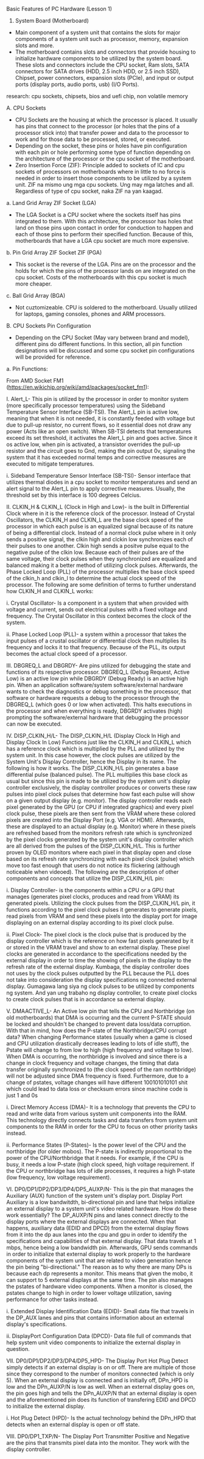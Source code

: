 Basic Features of PC Hardware (Lesson 1)

1. System Board (Motherboard)
- Main component of a system unit that contains the slots for major components of a system unit such as processor, memory, expansion slots and more.
- The motherboard contains slots and connectors that provide housing to initialize hardware components to be utilized by the system board. These slots and connectors include the CPU socket, Ram slots, SATA connectors for SATA drives (HDD, 2.5 inch HDD, or 2.5 inch SSD), Chipset, power connectors, expansion slots (PCIe), and input or output ports (display ports, audio ports, usb) (I/O Ports).

research: cpu sockets, chipsets, bios and uefi chip, non volatile memory 

A. CPU Sockets 
- CPU Sockets are the housing at which the processor is placed. It usually has pins that connect to the processor (or holes that the pins of a processor stick into) that transfer power and data to the processor to work and for those data to be processed, stored, or executed. 
- Depending on the socket, these pins or holes have pin configuration with each pin or hole performing some type of function depending on the architecture of the processor or the cpu socket of the motherboard.
- Zero Insertion Force (ZIF): Principle added to sockets of IC and cpu sockets of processors on motherboards where in little to no force is needed in order to insert those components to be utilized by a system unit. ZIF na mismo ung mga cpu sockets. Ung may mga latches and all. Regardless of type of cpu socket, naka ZIF na yan kaagad.

a. Land Grid Array ZIF Socket (LGA)
- The LGA Socket is a CPU socket where the sockets itself has pins integrated to them. With this architecture, the processor has holes that land on those pins upon contact in order for conduction to happen and each of those pins to perform their specified function. Because of this, motherboards that have a LGA cpu socket are much more expensive.

b. Pin Grid Array ZIF Socket ZIF (PGA)
- This socket is the reverse of the LGA. Pins are on the processor and the holds for which the pins of the processor lands on are integrated on the cpu socket. Costs of the motherboards with this cpu socket is much more cheaper.

c. Ball Grid Array (BGA)
- Not cuztomizeable. CPU is soldered to the motherboard. Usually utilized for laptops, gaming consoles, phones and ARM processors.

B. CPU Sockets Pin Configuration 
- Depending on the CPU Socket (May vary between brand and model), different pins do different functions. In this section, all pin function designations will be discussed and some cpu socket pin configurations will be provided for reference.

a. Pin Functions:

From AMD Socket FM1 (https://en.wikichip.org/wiki/amd/packages/socket_fm1):

I. Alert_L- This pin is utilized by the processor in order to monitor system (more specifically processor temperatures) using the Sideband Temperature Sensor Interface (SB-TSI). The Alert_L pin is active low, meaning that when it is not needed, it is constantly feeded with voltage but due to pull-up resistor, no current flows, so it essential does not draw any power (Acts like an open switch). When SB-TSI detects that temperatures exceed its set threshold, it activates the Alert_L pin and goes active. Since it os active low, when pin is activated, a transistor overrides the pull-up resistor and the circuit goes to Gnd, making the pin output 0v, signaling the system that it has exceeded normal temps and corrective measures are executed to mitigate temperatures.

i. Sideband Temperature Sensor Interface (SB-TSI)- Sensor interface that utilizes thermal diodes in a cpu socket to monitor temperatures and send an alert signal to the Alert_L pin to apply corrective measures. Usually, the threshold set by this interface is 100 degrees Celcius.

II. CLKIN_H & CLKIN_L (Clock in High and Low)- is the built in Differential Clock where in it is the  reference clock of the processor. Instead of Crystal Oscillators, the CLKIN_H and CLKIN_L are the base clock speed of the processor in which each pulse is an equalized signal because of its nature of being a differential clock. Instead of a normal clock pulse where in it only sends a positive signal, the clkin high and clckin low synchronizes each of their pulses to one another. Clkin high sends a positve pulse equal to the negative pulse of the clkin low. Because each of their pulses are of the same voltage, their clock pulses when they synchronized are equalized and balanced making it a better method of utilizing clock pulses. Afterwards, the Phase Locked Loop (PLL) of the processor multiplies the base clock speed of the clkin_h and clkin_l to determine the actual clock speed of the processor. The following are some definition of terms to further understand how CLKIN_H and CLKIN_L works:

i. Crystal Oscillator- Is a component in a system that when provided with voltage and current, sends out electrical pulses with a fixed voltage and frequency. The Crystal Oscillator in this context becomes the clock of the system.

ii. Phase Locked Loop (PLL)- a system within a processor that takes the input pulses of a crustal oscillator or differential clock then multiplies its frequency and locks it to that frequency. Because of the PLL, its output becomes the actual clock speed of a processor.

III. DBGREQ_L and DBGRDY- Are pins utilized for debugging the state and functions of its respective processor. DBGREQ_L (Debug Request, Active Low) is an active low pin while DBGRDY (Debug Ready) is an active high pin. When an application software/system software/external hardware wants to check the diagnostics or debug something in the processor, that software or hardware requests a debug to the processor through the DBGREQ_L (which goes 0 or low when activated). This halts executions in the processor and when everything is ready, DBGRDY activates (high) prompting the software/external hardware that debugging the processor can now be executed.

IV. DISP_CLKIN_H/L- The DISP_CLKIN_H/L (Display Clock In High and Display Clock In Low) Functions just like the CLKIN_H and CLKIN_L which has a reference clock which is multiplied by the PLL and utilized by the system unit. In this case however, the clock pulses are utilized by the System Unit's Display Controller, hence the Display in its name. The following is how it works. The DISP_CLKIN_H/L pin generates a base differential pulse (balanced pulse). The PLL multiplies this base clock as usual but since this pin is made to be utilized by the system unit's display controller exclusively, the display controller produces or converts these raw pulses into pixel clock pulses that determine how fast each pulse will show on a given output display (e.g. monitor). The display controller reads each pixel generated by the GPU (or CPU if integrated graphics) and every pixel clock pulse, these pixels are then sent from the VRAM where these colored pixels are created into the Display Port (e.g. VGA or HDMI). Afterwards, these are displayed to an actual display (e.g. Monitor) where in these pixels are refreshed based from the monitors refresh rate which is synchronized by the pixel clocks generated by the system unit's display controller which are all derived from the pulses of the DISP_CLKIN_H/L. This is further proven by OLED monitors where each pixel in that display open and close based on its refresh rate synchronizing with each pixel clock (pulse) which move too fast enough that users do not notice its flickering (although noticeable when videoed). The following are the description of other components and concepts that utilize the DISP_CLKIN_H/L pin:

i. Display Controller- is the components within a CPU or a GPU that manages (generates pixel clocks, produces and read from VRAM) its generated pixels. Utilizing the clock pulses from the DISP_CLKIN_H/L pin, it functions according to the pixel clock pulses it generates to generate pixels, read pixels from VRAM and send these pixels into the display port for image displaying on an external display according to its pixel clock pulse.

ii. Pixel Clock- The pixel clock is the clock pulse that is produced by the display controller which is the reference on how fast pixels generated by it or stored in the VRAM travel and show to an external display. These pixel clocks are generated in accordance to the specifications needed by the external display in order to time the showing of pixels in the display to the refresh rate of the external display. Kumbaga, the display controller does not uses by the clock pulses outputted by the PLL because the PLL does not take into consideration the display specifications ng connected external display. Gumagawa lang siya ng clock pulses to be utilized by components ng system. And yan ung trabaho ng display controller, to create pixel clocks to create clock pulses that is in accordance sa external display. 

V. DMAACTIVE_L- An Active low pin that tells the CPU and Northbridge (on old motherboards) that DMA is occurring and the current P-STATE should be locked and shouldn't be changed to prevent data loss/data corruption. With that in mind, how does the P-state of the Northbridge/CPU corrupt data? When changing Performance states (usually when a game is closed and CPU utilization drastically decreases leading to lots of idle stuff), the Pstate will change to from low to high (high frequency and voltage to low). When DMA is occurring, the northbridge is involved and since there is a change in clock frequency and voltage changes, the timing that data transfer originally synchronized to (the clock speed of the ram northbridge) will not be adjusted since DMA frequency is fixed. Furthermore, due to a change of pstates, voltage changes will have different 100101010101 shit which could lead to data loss or checksum errors since machine code is just 1 and 0s

i. Direct Memory Access (DMA)- It is a technology that prevents the CPU to read and write data from various system unit components into the RAM. This technology directly connects tasks and data transfers from system unit components to the RAM in order for the CPU to focus on other priority tasks instead. 

ii. Performance States (P-States)- Is the power level of the CPU and the northbridge (for older mobos). The P-state is indirectly proportional to the power of the CPU/Northbridge that it needs. For example, if the CPU is busy, it needs a low P-state (high clock speed, high voltage requirement. If the CPU or northbridge has lots of idle processes, it requires a high P-state (low frequency, low voltage requirement). 

VI. DP0/DP1/DP2/DP3/DP4/DP5_AUXP/N- This is the pin that manages the Auxiliary (AUX) function of the system unit's display port. Display Port Auxiliary is a low bandwitdth, bi-directional pin and lane that helps initialize an external display to a system unit's video related hardware. How do these work essentially? The DP_AUXP/N pins and lanes connect directly to the display ports where the external displays are connected. When that happens, auxiliary data (EDID and DPCD) from the external display flows from it into the dp aux lanes into the cpu and gpu in order to identify the specifications and capabilities of that external display. That data travels at 1 mbps, hence being a low bandwidth pin. Afterwards, GPU sends commands in order to initialize that external display to work properly to the hardware components of the system unit that are related to video generation hence the pin being "bi-directional." The reason as to why there are many DPs is because each dp represents a monitor. This means that given the mobo, it can support to 5 external displays at the same time. The pin also manages the pstates of hardware video components. When a monitor is closed, the pstates change to high in order to lower voltage utilization, saving performance for other tasks instead.

i. Extended Display Identification Data (EDID)- Small data file that travels in the DP_AUX lanes and pins that contains information about an external display's specifications.

ii. DisplayPort Configuration Data (DPCD)- Data file full of commands that help system unit video components to initialize the external display in question.

VII. DP0/DP1/DP2/DP3/DP4/DP5_HPD- The Display Port Hot Plug Detect simply detects if an external display is on or off. There are multiple of those since they correspond to the number of monitors connected (which is only 5). When an external display is connected and is initially off, DPn_HPD is low and the DPn_AUXP/N is low as well. When an external display goes on, the pin goes high and tells the DPn_AUXP/N that an external display is open and the aforementioned pin does its function of transfering EDID and DPCD to initialize the external display.

i. Hot Plug Detect (HPD)- Is the actual technology behind the DPn_HPD that detects when an external display is open or off state.

VIII. DP0/DP1_TXP/N- The Display Port Transmitter Positive and Negative are the pins that transmits pixel data into the monitor. They work with the display controller.